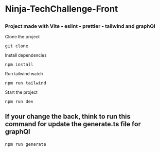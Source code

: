 <h1>Ninja-TechChallenge-Front</h1>

## <h3>Project made with Vite - eslint - prettier - tailwind and graphQl</h3>

<p>Clone the project</p>
<pre>git clone</pre>

<p>Install dependencies</p>
<pre>npm install</pre>

<p>Run tailwind watch</p>
<pre>npm run tailwind</pre>

<p>Start the project</p>
<pre>npm run dev</pre>

## <P>If your change the back, think to run this command for update the generate.ts file for graphQl</p>

<pre>npm run generate</pre>
